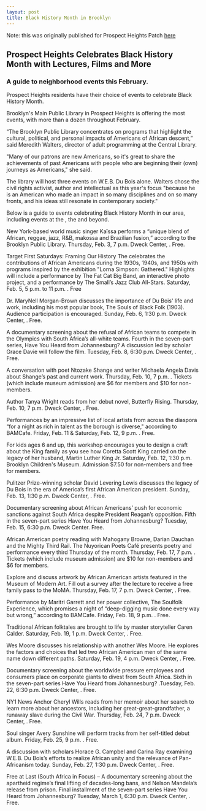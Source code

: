 ```yaml
---
layout: post
title: Black History Month in Brooklyn
---
```



Note: this was originally published for Prospect Heights Patch [here](http://patch.com/new-york/prospectheights/prospect-heights-celebrates-black-history-month-with-660d3d272e)

## Prospect Heights Celebrates Black History Month with Lectures, Films and More

### A guide to neighborhood events this February.

Prospect Heights residents have their choice of events to celebrate Black History Month.

Brooklyn's Main Public Library in Prospect Heights is offering the most events, with more than a dozen throughout February.

“The Brooklyn Public Library concentrates on programs that highlight the cultural, political, and personal impacts of Americans of African descent,” said Meredith Walters, director of adult programming at the Central Library.

"Many of our patrons are new Americans, so it's great to share the achievements of past Americans with people who are beginning their (own) journeys as Americans," she said.

The library will host three events on  W.E.B. Du Bois alone. Walters chose the civil rights activist, author and intellectual as this year's focus "because he is an American who made an impact in so many disciplines and on so many fronts, and his ideas still resonate in contemporary society."

Below is a guide to events celebrating Black History Month in our area, including events at the , the and beyond.  
 
New York-based world music singer Kaïssa performs a “unique blend of African, reggae, jazz, R&B, makossa and Brazilian fusion,” according to the Brooklyn Public Library. Thursday, Feb. 3, 7 p.m. Dweck Center, . Free.

    
Target First Saturdays: Framing Our History The  celebrates the contributions of African Americans during the 1930s, 1940s, and 1950s with programs inspired by the exhibition "Lorna Simpson: Gathered." Highlights will include a performance by The Fat Cat Big Band, an interactive photo project, and a performance by The Small’s Jazz Club All-Stars. Saturday, Feb. 5, 5 p.m. to 11 p.m. . Free

 
 Dr. MaryNell Morgan-Brown discusses the importance of Du Bois' life and work, including his most popular book, The Souls of Black Folk (1903).  Audience participation is encouraged. Sunday, Feb. 6, 1:30 p.m. Dweck Center, . Free.


A documentary screening about the refusal of African teams to compete in the Olympics with South Africa’s all-white teams. Fourth in the seven-part series, Have You Heard from Johannesburg? A discussion led by scholar Grace Davie will follow the film. Tuesday, Feb. 8, 6:30 p.m. Dweck Center, . Free.



A conversation with poet Ntozake Shange and writer Michaela Angela Davis about Shange’s past and current work. Thursday, Feb. 10, 7 p.m. . Tickets (which include museum admission) are $6 for members and $10 for non-members.
 

Author Tanya Wright reads from her debut novel, Butterfly Rising. Thursday, Feb. 10, 7 p.m. Dweck Center, . Free.
 

Performances by an impressive list of local artists from across the diaspora “for a night as rich in talent as the borough is diverse," according to BAMCafe. Friday, Feb. 11 & Saturday, Feb. 12, 9 p.m. . Free.


For kids ages 6 and up, this workshop encourages you to design a craft about the King family as you see how Coretta Scott King carried on the legacy of her husband, Martin Luther King Jr. Saturday, Feb. 12, 1:30 p.m. Brooklyn Children's Museum. Admission $7.50 for non-members and free for members.

 
Pulitzer Prize-winning scholar David Levering Lewis discusses the legacy of Du Bois in the era of America’s first African American president. Sunday, Feb. 13, 1:30 p.m. Dweck Center, . Free.

 
Documentary screening about African Americans’ push for economic sanctions against South Africa despite President Reagan’s opposition. Fifth in the seven-part series Have You Heard from Johannesburg? Tuesday, Feb. 15, 6:30 p.m. Dweck Center. Free.

 
African American poetry reading with Mahogany Browne, Darian Dauchan and the Mighty Third Rail. The Nuyorican Poets Café presents poetry and performance every third Thursday of the month. Thursday, Feb. 17, 7 p.m. . Tickets (which include museum admission) are $10 for non-members and $6 for members.

 
Explore and discuss artwork by African American artists featured in the Museum of Modern Art. Fill out a survey after the lecture to receive a free family pass to the MoMA. Thursday, Feb. 17, 7 p.m. Dweck Center, . Free.

 

Performance by Maritri Garrett and her power collective, The Soulfolk Experience, which promises a night of “deep-digging music done every way but wrong,” according to BAMCafe. Friday, Feb. 18, 9 p.m. . Free.

 
Traditional African folktales are brought to life by master storyteller Caren Calder. Saturday, Feb. 19, 1 p.m. Dweck Center, . Free.

 
Wes Moore discusses his relationship with another Wes Moore. He explores the factors and choices that led two African American men of the same name down different paths. Saturday, Feb. 19, 4 p.m. Dweck Center, . Free.
 

Documentary screening about the worldwide pressure employees and consumers place on corporate giants to divest from South Africa. Sixth in the seven-part series Have You Heard from Johannesburg? .Tuesday, Feb. 22, 6:30 p.m. Dweck Center, . Free.


NY1 News Anchor Cheryl Wills reads from her memoir about her search to learn more about her ancestors, including her great-great-grandfather, a runaway slave during the Civil War. Thursday, Feb. 24, 7 p.m.  Dweck Center, . Free.


Soul singer Avery Sunshine will perform tracks from her self-titled debut album. Friday, Feb. 25, 9 p.m. . Free.


A discussion with scholars Horace G. Campbel  and Carina Ray examining W.E.B. Du Bois’s efforts to realize African unity and the relevance of Pan-Africanism today. Sunday, Feb. 27, 1:30 p.m. Dweck Center, . Free.


Free at Last (South Africa in Focus) – A documentary screening about the apartheid regime’s final lifting of decades-long bans, and Nelson Mandela’s release from prison. Final installment of the seven-part series Have You Heard from Johannesburg? Tuesday, March 1, 6:30 p.m. Dweck Center, . Free.